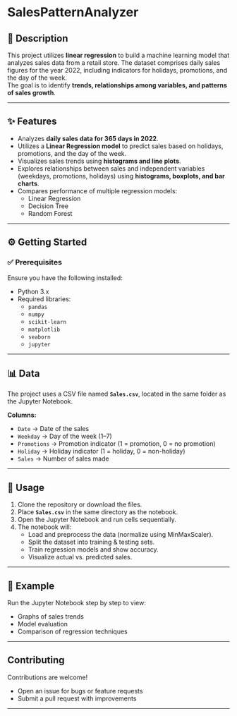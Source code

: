 # SalesPatternAnalyzer

## 📌 Description

This project utilizes **linear regression** to build a machine learning model that analyzes sales data from a retail store. The dataset comprises daily sales figures for the year 2022, including indicators for holidays, promotions, and the day of the week.  
The goal is to identify **trends, relationships among variables, and patterns of sales growth**.

---

## ✨ Features

- Analyzes **daily sales data for 365 days in 2022**.
- Utilizes a **Linear Regression model** to predict sales based on holidays, promotions, and the day of the week.
- Visualizes sales trends using **histograms and line plots**.
- Explores relationships between sales and independent variables (weekdays, promotions, holidays) using **histograms, boxplots, and bar charts**.
- Compares performance of multiple regression models:
  - Linear Regression
  - Decision Tree
  - Random Forest

---

## ⚙️ Getting Started

### ✅ Prerequisites

Ensure you have the following installed:

- Python 3.x
- Required libraries:
  - `pandas`
  - `numpy`
  - `scikit-learn`
  - `matplotlib`
  - `seaborn`
  - `jupyter`

---

## 📊 Data

The project uses a CSV file named **`Sales.csv`**, located in the same folder as the Jupyter Notebook.

**Columns:**

- `Date` → Date of the sales
- `Weekday` → Day of the week (1–7)
- `Promotions` → Promotion indicator (1 = promotion, 0 = no promotion)
- `Holiday` → Holiday indicator (1 = holiday, 0 = non-holiday)
- `Sales` → Number of sales made

---

## 🚀 Usage

1. Clone the repository or download the files.
2. Place **`Sales.csv`** in the same directory as the notebook.
3. Open the Jupyter Notebook and run cells sequentially.
4. The notebook will:
   - Load and preprocess the data (normalize using MinMaxScaler).
   - Split the dataset into training & testing sets.
   - Train regression models and show accuracy.
   - Visualize actual vs. predicted sales.

---

## 📌 Example

Run the Jupyter Notebook step by step to view:

- Graphs of sales trends
- Model evaluation
- Comparison of regression techniques

---

## Contributing

Contributions are welcome!

- Open an issue for bugs or feature requests
- Submit a pull request with improvements

---
